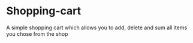 # Shopping-cart
A simple shopping cart which allows you to add, delete and sum all items you chose from the shop
